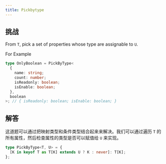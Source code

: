 ```yaml
---
title: Pickbytype
---
```


## 挑战

From `T`, pick a set of properties whose type are assignable to `U`.

For Example

```typescript
type OnlyBoolean = PickByType<
  {
    name: string;
    count: number;
    isReadonly: boolean;
    isEnable: boolean;
  },
  boolean
>; // { isReadonly: boolean; isEnable: boolean; }
```

## 解答

这道题可以通过把映射类型和条件类型结合起来来解决。我们可以通过遍历 `T` 的所有属性，然后检查属性的类型是否可以赋值给 `U` 来实现。

```ts
type PickByType<T, U> = {
  [K in keyof T as T[K] extends U ? K : never]: T[K];
};
```
